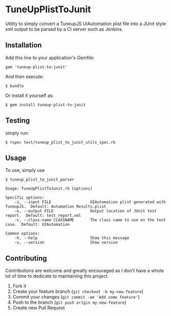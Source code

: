 # TuneUpPlistToJunit

Utility to simply convert a TuneupJS UIAutomation plist file into a JUnit
style xml output to be parsed by a CI server such as Jenkins.

## Installation

Add this line to your application's Gemfile:

    gem 'tuneup-plist-to-junit'

And then execute:

    $ bundle

Or install it yourself as:

    $ gem install tuneup-plist-to-junit

## Testing

simply run:

    $ rspec test/tuneup_plist_to_junit_utils_spec.rb

## Usage

To use, simply use

    $ tuneup_plist_to_junit_parser

    Usage: TuneUpPlistToJunit.rb [options]

    Specific options:
        -i, --input FILE                 UIAutomation plist generated with TuneupJS.  Default: Automation Results.plist
        -o, --output FILE                Output location of JUnit test report.  Default: test_report.xml
        -c, --class-name CLASSNAME       The class name to use on the test case.  Default: UIAutomation

    Common options:
        -h, --help                       Show this message
        -v, --version                    Show version


## Contributing

Contributions are welcome and greatly encouraged as I don't have a whole lot of time
to dedicate to maintaining this project.

1. Fork it
2. Create your feature branch (`git checkout -b my-new-feature`)
3. Commit your changes (`git commit -am 'Add some feature'`)
4. Push to the branch (`git push origin my-new-feature`)
5. Create new Pull Request
